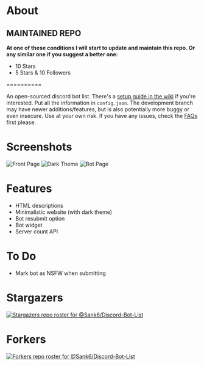 # About

## MAINTAINED REPO

<strong>At one of these conditions I will start to update and maintain this repo. Or any similar one if you suggest a better one:</strong>

- 10 Stars
- 5 Stars & 10 Followers


==========

An open-sourced discord bot list.
There's a [setup guide in the wiki](https://github.com/Sank6/Discord-Bot-List/wiki/Setup-Information) if you're interested. Put all the information in `config.json`.
The development branch may have newer additions/features, but is also potentially more buggy or even insecure. Use at your own risk.
If you have any issues, check the [FAQs](https://github.com/Sank6/Discord-Bot-List/wiki/FAQs) first please.

# Screenshots
![Front Page](/screenshots/front.png?raw=true "Front Page")
![Dark Theme](/screenshots/dark.png?raw=true "Dark Theme")
![Bot Page](/screenshots/bot.png?raw=true "Bot Page")


# Features
 - HTML descriptions
 - Minimalistic website (with dark theme)
 - Bot resubmit option
 - Bot widget
 - Server count API

# To Do
 - Mark bot as NSFW when submitting

# Stargazers
[![Stargazers repo roster for @Sank6/Discord-Bot-List](https://reporoster.com/stars/dark/notext/Sank6/Discord-Bot-List)](https://github.com/Sank6/Discord-Bot-List/stargazers)

# Forkers
[![Forkers repo roster for @Sank6/Discord-Bot-List](https://reporoster.com/forks/dark/notext/Sank6/Discord-Bot-List)](https://github.com/Sank6/Discord-Bot-List/network/members)
